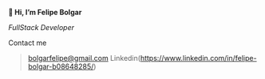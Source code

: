 **👋 Hi, I’m Felipe Bolgar**

*FullStack Developer*

Contact me
> [bolgarfelipe@gmail.com]([https://mail.google.com/mail/bolgarfelipe@gmail.com](https://mail.google.com/mail/u/1/#inbox?compose=GTvVlcRwPVjZrWJNgpLPGnGqbtHtrJsXnJMQXZqbrpvgxbglWVkZrPkDTGgQbKwwQRjBDLXhBdLbb)https://mail.google.com/mail/u/1/#inbox?compose=GTvVlcRwPVjZrWJNgpLPGnGqbtHtrJsXnJMQXZqbrpvgxbglWVkZrPkDTGgQbKwwQRjBDLXhBdLbb)
> Linkedin(https://www.linkedin.com/in/felipe-bolgar-b08648285/)


